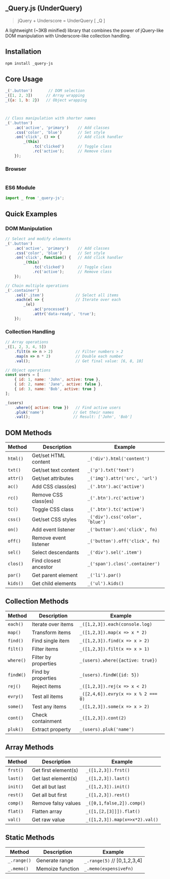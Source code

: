 ## _Query.js (UnderQuery)
> jQuery + Underscore = UnderQuery [ _Q ]

A lightweight (~3KB minified) library that combines the power of jQuery-like DOM manipulation with Underscore-like collection handling.

## Installation

```bash
npm install _query-js
```

## Core Usage
```javascript
_('.button')       // DOM selection
_([1, 2, 3])      // Array wrapping
_({a: 1, b: 2})   // Object wrapping



// Class manipulation with shorter names
_('.button')
    .ac('active', 'primary')    // Add classes
    .css('color', 'blue')       // Set style
    .on('click', () => {        // Add click handler
        _(this)
            .tc('clicked')      // Toggle class
            .rc('active');      // Remove class
    });
```



### Browser
```html

```

### ES6 Module
```javascript
import _ from '_query-js';
```

## Quick Examples

### DOM Manipulation
```javascript
// Select and modify elements
_('.button')
    .ac('active', 'primary')    // Add classes
    .css('color', 'blue')       // Set style
    .on('click', function() {   // Add click handler
        _(this)
            .tc('clicked')      // Toggle class
            .rc('active');      // Remove class
    });

// Chain multiple operations
_('.container')
    .sel('.item')              // Select all items
    .each(el => {              // Iterate over each
        _(el)
            .ac('processed')
            .attr('data-ready', 'true');
    });
```

### Collection Handling
```javascript
// Array operations
_([1, 2, 3, 4, 5])
    .filt(n => n > 2)          // Filter numbers > 2
    .map(n => n * 2)           // Double each number
    .val();                    // Get final value: [6, 8, 10]

// Object operations
const users = [
    { id: 1, name: 'John', active: true },
    { id: 2, name: 'Jane', active: false },
    { id: 3, name: 'Bob', active: true }
];

_(users)
    .where({ active: true })   // Find active users
    .pluk('name')             // Get their names
    .val();                   // Result: ['John', 'Bob']

```

## DOM Methods
| Method | Description | Example |
|--------|-------------|---------|
| `html()` | Get/set HTML content | `_('div').html('content')` |
| `txt()` | Get/set text content | `_('p').txt('text')` |
| `attr()` | Get/set attributes | `_('img').attr('src', 'url')` |
| `ac()` | Add CSS class(es) | `_('.btn').ac('active')` |
| `rc()` | Remove CSS class(es) | `_('.btn').rc('active')` |
| `tc()` | Toggle CSS class | `_('.btn').tc('active')` |
| `css()` | Get/set CSS styles | `_('div').css('color', 'blue')` |
| `on()` | Add event listener | `_('button').on('click', fn)` |
| `off()` | Remove event listener | `_('button').off('click', fn)` |
| `sel()` | Select descendants | `_('div').sel('.item')` |
| `clos()` | Find closest ancestor | `_('span').clos('.container')` |
| `par()` | Get parent element | `_('li').par()` |
| `kids()` | Get child elements | `_('ul').kids()` |

## Collection Methods
| Method | Description | Example |
|--------|-------------|---------|
| `each()` | Iterate over items | `_([1,2,3]).each(console.log)` |
| `map()` | Transform items | `_([1,2,3]).map(x => x * 2)` |
| `find()` | Find single item | `_([1,2,3]).find(x => x > 2)` |
| `filt()` | Filter items | `_([1,2,3]).filt(x => x > 1)` |
| `where()` | Filter by properties | `_(users).where({active: true})` |
| `findW()` | Find by properties | `_(users).findW({id: 5})` |
| `rej()` | Reject items | `_([1,2,3]).rej(x => x < 2)` |
| `evry()` | Test all items | `_([2,4,6]).evry(x => x % 2 === 0)` |
| `some()` | Test any items | `_([1,2,3]).some(x => x > 2)` |
| `cont()` | Check containment | `_([1,2,3]).cont(2)` |
| `pluk()` | Extract property | `_(users).pluk('name')` |

## Array Methods
| Method | Description | Example |
|--------|-------------|---------|
| `frst()` | Get first element(s) | `_([1,2,3]).frst()` |
| `last()` | Get last element(s) | `_([1,2,3]).last()` |
| `init()` | Get all but last | `_([1,2,3]).init()` |
| `rest()` | Get all but first | `_([1,2,3]).rest()` |
| `comp()` | Remove falsy values | `_([0,1,false,2]).comp()` |
| `flat()` | Flatten array | `_([1,[2,[3]]]).flat()` |
| `val()` | Get raw value | `_([1,2,3]).map(x=>x*2).val()` |

## Static Methods
| Method | Description | Example |
|--------|-------------|---------|
| `_.range()` | Generate range | `_.range(5)` // [0,1,2,3,4] |
| `_.memo()` | Memoize function | `_.memo(expensiveFn)` |
